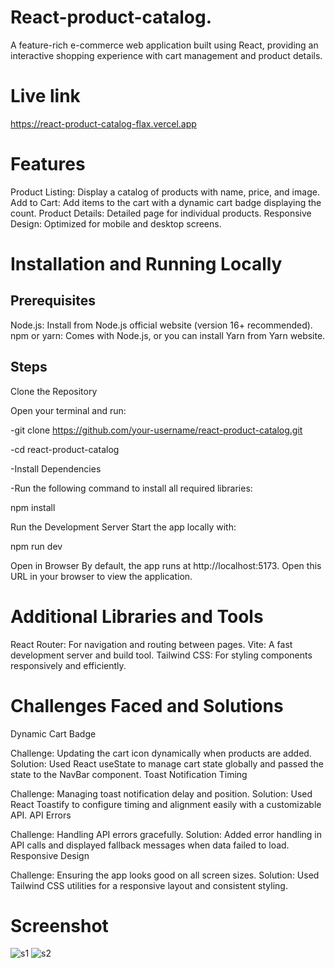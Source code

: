 # React-product-catalog.
A feature-rich e-commerce web application built using React, providing an interactive shopping experience with cart management and product details.

# Live link
https://react-product-catalog-flax.vercel.app



# Features
Product Listing: Display a catalog of products with name, price, and image.
Add to Cart: Add items to the cart with a dynamic cart badge displaying the count.
Product Details: Detailed page for individual products.
Responsive Design: Optimized for mobile and desktop screens.

# Installation and Running Locally
## Prerequisites
Node.js: Install from Node.js official website (version 16+ recommended).
npm or yarn: Comes with Node.js, or you can install Yarn from Yarn website.

## Steps
Clone the Repository

Open your terminal and run:

-git clone https://github.com/your-username/react-product-catalog.git

-cd react-product-catalog

-Install Dependencies

-Run the following command to install all required libraries:

npm install

Run the Development Server
Start the app locally with:

npm run dev

Open in Browser
By default, the app runs at http://localhost:5173. 
Open this URL in your browser to view the application.

# Additional Libraries and Tools
React Router: For navigation and routing between pages.
Vite: A fast development server and build tool.
Tailwind CSS: For styling components responsively and efficiently.

# Challenges Faced and Solutions
Dynamic Cart Badge

Challenge: Updating the cart icon dynamically when products are added.
Solution: Used React useState to manage cart state globally and passed the state to the NavBar component.
Toast Notification Timing

Challenge: Managing toast notification delay and position.
Solution: Used React Toastify to configure timing and alignment easily with a customizable API.
API Errors

Challenge: Handling API errors gracefully.
Solution: Added error handling in API calls and displayed fallback messages when data failed to load.
Responsive Design

Challenge: Ensuring the app looks good on all screen sizes.
Solution: Used Tailwind CSS utilities for a responsive layout and consistent styling.

# Screenshot

![s1](https://github.com/user-attachments/assets/957d9690-f45d-4710-b070-552fa40eef0a)
![s2](https://github.com/user-attachments/assets/20de0927-ffe4-4c90-9390-2f2b0a53c7ee)
